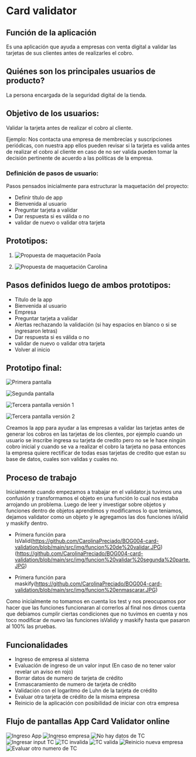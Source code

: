 # Card validator

## Función de la aplicación 

Es una aplicación que ayuda a empresas con venta digital a validar las tarjetas de sus clientes antes de realizarles el cobro.

## Quiénes son los principales usuarios de producto?

La persona encargada de la seguridad digital de la tienda.

## Objetivo de los usuarios:

Validar la tarjeta antes de realizar el cobro al cliente.

Ejemplo: Nos contacta una empresa de membrecías y suscripciones periódicas, con nuestra app ellos pueden revisar si la tarjeta es valida antes de realizar el cobro al cliente en caso de no ser valida pueden tomar la decisión pertinente de acuerdo a las políticas de la empresa.

### Definición de pasos de usuario:

Pasos pensados inicialmente para estructurar la maquetación del proyecto:

- Definir título de app
- Bienvenida al usuario
- Preguntar tarjeta a validar 
- Dar respuesta si es válida o no 
- validar de nuevo o validar otra tarjeta

## Prototipos: 

1) ![Propuesta de maquetación Paola](https://github.com/CarolinaPreciado/BOG004-card-validation/blob/main/src/img/Pao.jpg)

2)	![Propuesta de maquetación Carolina](https://github.com/CarolinaPreciado/BOG004-card-validation/blob/main/src/img/Caro.jpg)


## Pasos definidos luego de ambos prototipos:

-	Título de la app
-	Bienvenida al usuario 
-	Empresa
-	Preguntar tarjeta a validar 
-	Alertas rechazando la validación (si hay espacios en blanco o si se ingresaron letras)
-	Dar respuesta si es válida o no 
-	validar de nuevo o validar otra tarjeta
-	Volver al inicio 

## Prototipo final: 

![Primera pantalla](https://github.com/CarolinaPreciado/BOG004-card-validation/blob/main/src/img/1.png)

![Segunda pantalla](https://github.com/CarolinaPreciado/BOG004-card-validation/blob/main/src/img/2.png)

![Tercera pantalla versión 1](https://github.com/CarolinaPreciado/BOG004-card-validation/blob/main/src/img/3.png)

![Tercera pantalla versión 2](https://github.com/CarolinaPreciado/BOG004-card-validation/blob/main/src/img/4.png)


Creamos la app para ayudar a las empresas a validar las tarjetas antes de generar los cobros en las tarjetas de los clientes, por ejemplo cuando un usuario se inscribe ingresa su tarjeta de credito pero no se le hace ningún cobro inicial y cuando se va a realizar el cobro la tarjeta no pasa entonces la empresa quiere rectificar de todas esas tarjetas de credito que estan su base de datos, cuales son validas y cuales no. 


## Proceso de trabajo

Inicialmente cuando empezamos a trabajar en el validator.js tuvimos una confusión y transformamos el objeto en una función lo cual nos estaba arrojando un problema. Luego de leer y investigar sobre objetos y funciones dentro de objetos aprendimos y modificamos lo que teniamos, dejamos validator como un objeto y le agregamos las dos funciones isValid y maskify dentro.

- Primera función para IsValid(https://github.com/CarolinaPreciado/BOG004-card-validation/blob/main/src/img/funcion%20de%20validar.JPG) (https://github.com/CarolinaPreciado/BOG004-card-validation/blob/main/src/img/funcion%20validar%20segunda%20parte.JPG)

- Primera función para maskify(https://github.com/CarolinaPreciado/BOG004-card-validation/blob/main/src/img/funcion%20enmascarar.JPG)

Como inicialmente no tomamos en cuenta los test y nos preocupamos por hacer que las funciones funcionaran al correrlos al final nos dimos cuenta que debiamos cumplir ciertas condiciones que no tuvimos en cuenta y nos toco modificar de nuevo las funciones isValidy y maskify hasta que pasaron al 100% las pruebas.

## Funcionalidades

- Ingreso de empresa al sistema
- Evaluación de ingreso de un valor input (En caso de no tener valor revelar un aviso en rojo)
- Borrar datos de numero de tarjeta de crédito
- Enmascaramiento de numero de tarjeta de crédito
- Validación con el logaritmo de Luhn de la tarjeta de crédito
- Evaluar otra tarjeta de crédito de la misma empresa
- Reinicio de la aplicación con posibilidad de iniciar con otra empresa

## Flujo de pantallas App Card Validator online

![Ingreso App](https://github.com/CarolinaPreciado/BOG004-card-validation/blob/main/src/img/Captura%20de%20Pantalla%202022-02-05%20a%20la(s)%2012.25.08%20p.%C2%A0m..png)
![Ingreso empresa](https://github.com/CarolinaPreciado/BOG004-card-validation/blob/main/src/img/Captura%20de%20Pantalla%202022-02-05%20a%20la(s)%2012.25.21%20p.%C2%A0m..png)
![No hay datos de TC](https://github.com/CarolinaPreciado/BOG004-card-validation/blob/main/src/img/Captura%20de%20Pantalla%202022-02-05%20a%20la(s)%2012.25.54%20p.%C2%A0m..png)
![Ingresar input TC](https://github.com/CarolinaPreciado/BOG004-card-validation/blob/main/src/img/Captura%20de%20Pantalla%202022-02-05%20a%20la(s)%2012.25.34%20p.%C2%A0m..png)
![TC invalida](https://github.com/CarolinaPreciado/BOG004-card-validation/blob/main/src/img/Captura%20de%20Pantalla%202022-02-05%20a%20la(s)%2012.26.09%20p.%C2%A0m..png)
![TC valida](https://github.com/CarolinaPreciado/BOG004-card-validation/blob/main/src/img/Captura%20de%20Pantalla%202022-02-05%20a%20la(s)%2012.27.03%20p.%C2%A0m..png)
![Reinicio nueva empresa](https://github.com/CarolinaPreciado/BOG004-card-validation/blob/main/src/img/Captura%20de%20Pantalla%202022-02-05%20a%20la(s)%2012.38.57%20p.%C2%A0m..png)
![Evaluar otro numero de TC](https://github.com/CarolinaPreciado/BOG004-card-validation/blob/main/src/img/Captura%20de%20Pantalla%202022-02-05%20a%20la(s)%2012.27.30%20p.%C2%A0m..png)




